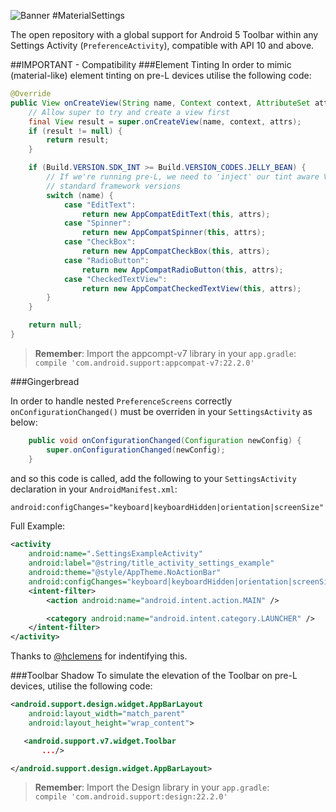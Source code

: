 ![Banner](https://raw.github.com/davcpas1234/MaterialSettings/master/media/app-banner.png)
#MaterialSettings

The open repository with a global support for Android 5 Toolbar within any Settings Activity (`PreferenceActivity`), compatible with API 10 and above.

##IMPORTANT - Compatibility
###Element Tinting
In order to mimic (material-like) element tinting on pre-L devices utilise the following code:
```java
@Override
public View onCreateView(String name, Context context, AttributeSet attrs) {
    // Allow super to try and create a view first
    final View result = super.onCreateView(name, context, attrs);
    if (result != null) {
        return result;
    }

    if (Build.VERSION.SDK_INT >= Build.VERSION_CODES.JELLY_BEAN) {
        // If we're running pre-L, we need to 'inject' our tint aware Views in place of the
        // standard framework versions
        switch (name) {
            case "EditText":
                return new AppCompatEditText(this, attrs);
            case "Spinner":
                return new AppCompatSpinner(this, attrs);
            case "CheckBox":
                return new AppCompatCheckBox(this, attrs);
            case "RadioButton":
                return new AppCompatRadioButton(this, attrs);
            case "CheckedTextView":
                return new AppCompatCheckedTextView(this, attrs);
        }
    }

    return null;
}
```
>**Remember**: Import the appcompt-v7 library in your `app.gradle`:<br/>
>`compile 'com.android.support:appcompat-v7:22.2.0'`

###Gingerbread

In order to handle nested `PreferenceScreens` correctly `onConfigurationChanged()` must be overriden in your `SettingsActivity` as below:

```java
    public void onConfigurationChanged(Configuration newConfig) {
        super.onConfigurationChanged(newConfig);
    }
```

and so this code is called, add the following to your `SettingsActivity` declaration in your `AndroidManifest.xml`:
```xml
android:configChanges="keyboard|keyboardHidden|orientation|screenSize"
```
Full Example:
```xml
<activity
    android:name=".SettingsExampleActivity"
    android:label="@string/title_activity_settings_example"
    android:theme="@style/AppTheme.NoActionBar"
    android:configChanges="keyboard|keyboardHidden|orientation|screenSize">
    <intent-filter>
        <action android:name="android.intent.action.MAIN" />

        <category android:name="android.intent.category.LAUNCHER" />
    </intent-filter>
</activity>
```

Thanks to [@hclemens](https://github.com/hclemens) for indentifying this.

###Toolbar Shadow
To simulate the elevation of the Toolbar on pre-L devices, utilise the following code:

```xml
<android.support.design.widget.AppBarLayout
    android:layout_width="match_parent"
    android:layout_height="wrap_content">

   <android.support.v7.widget.Toolbar
       .../>

</android.support.design.widget.AppBarLayout>
```

>**Remember**: Import the Design library in your `app.gradle`:<br/>
>`compile 'com.android.support:design:22.2.0'`
